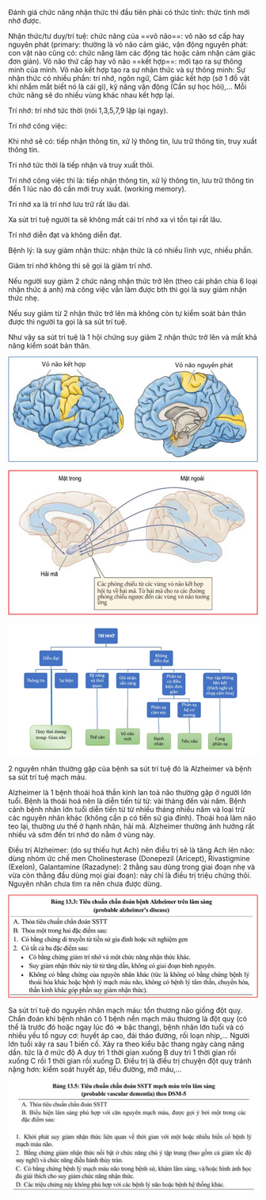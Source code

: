 Đánh giá chức năng nhận thức thì đầu tiên phải có thức tỉnh: thức tỉnh mới nhớ được.
  
Nhận thức/tư duy/trí tuệ: chức năng của ==võ não==: võ não sơ cấp hay nguyên phát (primary: thường là vỏ não cảm giác, vận động nguyên phát: con vật nào cũng có: chức năng làm các động tác hoặc cảm nhận cảm giác đơn giản). Võ não thứ cấp hay võ não ==kết hợp==: mới tạo ra sự thông minh của mình. Võ não kết hợp tạo ra sự nhận thức và sự thông minh: Sự nhận thức có nhiều phần: trí nhớ, ngôn ngữ, Cảm giác kết hợp (sờ 1 đồ vật khi nhắm mắt biết nó là cái gì), kỹ năng vận động (Cần sự học hỏi),… Mỗi chức năng sẽ do nhiều vùng khác nhau kết hợp lại.
  

  
Trí nhớ: trí nhớ tức thời (nói 1,3,5,7,9 lặp lại ngay).
  
Trí nhớ công việc:
  
Khi nhớ sẽ có: tiếp nhận thông tin, xử lý thông tin, lưu trữ thông tin, truy xuất thông tin.
  
Trí nhớ tức thời là tiếp nhận và truy xuất thôi.
  
Trí nhớ công việc thì là: tiếp nhận thông tin, xử lý thông tin, lưu trữ thông tin đến 1 lúc nào đó cần mới truy xuất. (working memory).
  
Trí nhớ xa là trí nhớ lưu trữ rất lâu dài.
  
Xa sút trí tuệ người ta sẽ không mất cái trí nhớ xa vì tồn tại rất lâu.
  
Trí nhớ diễn đạt và không diễn đạt.
  
Bệnh lý: là suy giảm nhận thức: nhận thức là có nhiều lĩnh vực, nhiều phần.
  
Giảm trí nhớ không thì sẽ gọi là giảm trí nhớ.
  
Nếu người suy giảm 2 chức năng nhận thức trở lên (theo cái phân chia 6 loại nhận thức á anh) mà công việc vẫn làm được bth thì gọi là suy giảm nhận thức nhẹ.
  
Nếu suy giảm từ 2 nhận thức trở lên mà không còn tự kiểm soát bản thân được thì người ta gọi là sa sút trí tuệ.
  
Như vậy sa sút trí tuệ là 1 hội chứng suy giảm 2 nhận thức trở lên và mất khả năng kiểm soát bản thân.
  
![NỘI THẦN KINH-1687351084618.jpeg](../../../200%20Files/image/image/N%E1%BB%98I%20TH%E1%BA%A6N%20KINH-1687351084618.jpeg)
  
![NỘI THẦN KINH-1687351088989.jpeg](../../../200%20Files/image/image/N%E1%BB%98I%20TH%E1%BA%A6N%20KINH-1687351088989.jpeg)
  
![NỘI THẦN KINH-1687351093139.jpeg](../../../200%20Files/image/image/N%E1%BB%98I%20TH%E1%BA%A6N%20KINH-1687351093139.jpeg)
  

  
2 nguyên nhân thường gặp của bệnh sa sút trí tuệ đó là Alzheimer và bệnh sa sút trí tuệ mạch máu.
  
Alzheimer là 1 bệnh thoái hoá thần kinh lan toả não thường gặp ở người lớn tuổi. Bệnh là thoái hoá nên là diễn tiến từ từ: vài tháng đến vài năm. Bệnh cảnh bệnh nhân lớn tuổi diễn tiến từ từ nhiều tháng nhiều năm và loại trừ các nguyên nhân khác (không cần p có tiền sử gia đình). Thoái hoá làm não teo lại, thường ưu thế ở hạnh nhân, hải mã. Alzheimer thường ảnh hưởng rất nhiều và sớm đến trí nhớ do nằm ở vùng này.
  
Điều trị Alzheimer: (do sự thiếu hụt Ach) nên điều trị sẽ là tăng Ach lên não: dùng nhóm ức chế men Cholinesterase (Donepezil (Aricept), Rivastigmine (Exelon), Galantamine (Razadyne): 2 thằng sau dùng trong giai đoạn nhẹ và vừa còn thằng đầu dùng mọi giai đoạn): này chỉ là điều trị triệu chứng thôi. Nguyên nhân chưa tìm ra nên chưa được dùng.
  
![NỘI THẦN KINH-1687351102313.jpeg](../../../200%20Files/image/image/N%E1%BB%98I%20TH%E1%BA%A6N%20KINH-1687351102313.jpeg)
  
Sa sút trí tuệ do nguyên nhân mạch máu: tổn thương não giống đột quỵ. Chẩn đoán khi bệnh nhân có 1 bệnh nền mạch máu thương là đột quỵ (có thể là trước đó hoặc ngay lúc đó => bậc thang), bệnh nhân lớn tuổi và có nhiều yếu tố nguy cơ: huyết áp cao, đái tháo đường, rối loạn nhịp,… Người lớn tuổi xảy ra sau 1 biến cố. Xảy ra theo kiểu bậc thang ngày càng năng dần. tức là ở mức độ A duy trì 1 thời gian xuống B duy trì 1 thời gian rồi xuống C rồi 1 thời gian rồi xuống D. Điều trị là điều trị chuyện đột quỵ tránh nặng hơn: kiểm soát huyết áp, tiểu đường, mỡ máu,…
  
![NỘI THẦN KINH-1687351134524.jpeg](../../../200%20Files/image/image/N%E1%BB%98I%20TH%E1%BA%A6N%20KINH-1687351134524.jpeg)